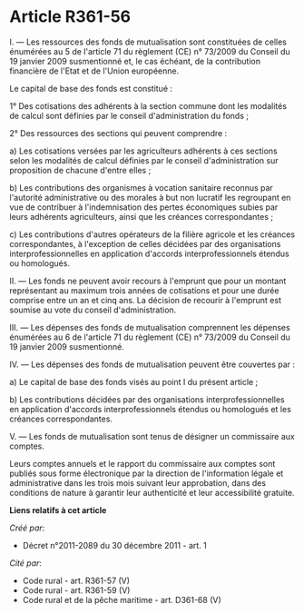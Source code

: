 # Article R361-56

I. ― Les ressources des fonds de mutualisation sont constituées de celles énumérées au 5 de l'article 71 du règlement (CE) n°
73/2009 du Conseil du 19 janvier 2009 susmentionné et, le cas échéant, de la contribution financière de l'Etat et de l'Union
européenne. 

Le capital de base des fonds est constitué : 

1° Des cotisations des adhérents à la section commune dont les modalités de calcul sont définies par le conseil
d'administration du fonds ; 

2° Des ressources des sections qui peuvent comprendre : 

a) Les cotisations versées par les agriculteurs adhérents à ces sections selon les modalités de calcul définies par le
conseil d'administration sur proposition de chacune d'entre elles ; 

b) Les contributions des organismes à vocation sanitaire reconnus par l'autorité administrative ou des morales à but non
lucratif les regroupant en vue de contribuer à l'indemnisation des pertes économiques subies par leurs adhérents
agriculteurs, ainsi que les créances correspondantes ; 

c) Les contributions d'autres opérateurs de la filière agricole et les créances correspondantes, à l'exception de celles
décidées par des organisations interprofessionnelles en application d'accords interprofessionnels étendus ou homologués. 

II. ― Les fonds ne peuvent avoir recours à l'emprunt que pour un montant représentant au maximum trois années de cotisations
et pour une durée comprise entre un an et cinq ans. La décision de recourir à l'emprunt est soumise au vote du conseil
d'administration. 

III. ― Les dépenses des fonds de mutualisation comprennent les dépenses énumérées au 6 de l'article 71 du règlement (CE) n°
73/2009 du Conseil du 19 janvier 2009 susmentionné. 

IV. ― Les dépenses des fonds de mutualisation peuvent être couvertes par : 

a) Le capital de base des fonds visés au point I du présent article ; 

b) Les contributions décidées par des organisations interprofessionnelles en application d'accords interprofessionnels
étendus ou homologués et les créances correspondantes. 

V. ― Les fonds de mutualisation sont tenus de désigner un commissaire aux comptes. 

Leurs comptes annuels et le rapport du commissaire aux comptes sont publiés sous forme électronique par la direction de
l'information légale et administrative dans les trois mois suivant leur approbation, dans des conditions de nature à garantir
leur authenticité et leur accessibilité gratuite.

**Liens relatifs à cet article**

_Créé par_:

  - Décret n°2011-2089 du 30 décembre 2011 - art. 1

_Cité par_:

  - Code rural - art. R361-57 (V)
  - Code rural - art. R361-59 (V)
  - Code rural et de la pêche maritime - art. D361-68 (V)
